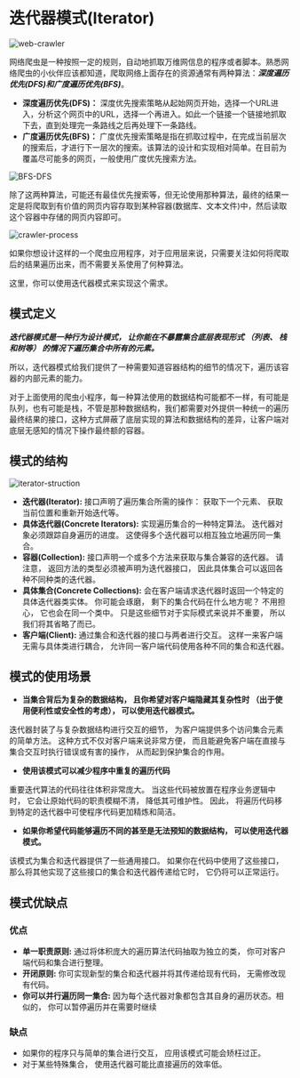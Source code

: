 # 迭代器模式(Iterator)

![web-crawler](https://tva1.sinaimg.cn/large/008i3skNgy1gwn5fpj251j30xc0godin.jpg)

网络爬虫是一种按照一定的规则，自动地抓取万维网信息的程序或者脚本。熟悉网络爬虫的小伙伴应该都知道，爬取网络上面存在的资源通常有两种算法：***深度遍历优先(DFS)***和***广度遍历优先(BFS)***。

* **深度遍历优先(DFS)：** 深度优先搜索策略从起始网页开始，选择一个URL进入，分析这个网页中的URL，选择一个再进入。如此一个链接一个链接地抓取下去，直到处理完一条路线之后再处理下一条路线。
* **广度遍历优先(BFS)：** 广度优先搜索策略是指在抓取过程中，在完成当前层次的搜索后，才进行下一层次的搜索。该算法的设计和实现相对简单。在目前为覆盖尽可能多的网页，一般使用广度优先搜索方法。

![BFS-DFS](https://tva1.sinaimg.cn/large/008i3skNgy1gwn5q72xp4j31l90o9gow.jpg)

除了这两种算法，可能还有最佳优先搜索等，但无论使用那种算法，最终的结果一定是将爬取到有价值的网页内容存取到某种容器(数据库、文本文件)中，然后读取这个容器中存储的网页内容即可。

![crawler-process](https://tva1.sinaimg.cn/large/008i3skNgy1gwn5s1xw4uj30me07l74y.jpg)

如果你想设计这样的一个爬虫应用程序，对于应用层来说，只需要关注如何将爬取后的结果遍历出来，而不需要关系使用了何种算法。

这里，你可以使用迭代器模式来实现这个需求。

## 模式定义

***迭代器模式是一种行为设计模式， 让你能在不暴露集合底层表现形式 （列表、 栈和树等） 的情况下遍历集合中所有的元素。***

所以，迭代器模式给我们提供了一种需要知道容器结构的细节的情况下，遍历该容器的内部元素的能力。

对于上面使用的爬虫小程序，每一种算法使用的数据结构可能都不一样，有可能是队列，也有可能是栈，不管是那种数据结构，我们都需要对外提供一种统一的遍历最终结果的接口，这种方式屏蔽了底层实现的算法和数据结构的差异，让客户端对底层无感知的情况下操作最终额的容器。

## 模式的结构

![iterator-struction](https://tva1.sinaimg.cn/large/008i3skNgy1gwn62bemgij30qo0nwdhm.jpg)

* **迭代器(Iterator):** 接口声明了遍历集合所需的操作： 获取下一个元素、 获取当前位置和重新开始迭代等。
* **具体迭代器(Concrete Iterators):** 实现遍历集合的一种特定算法。 迭代器对象必须跟踪自身遍历的进度。 这使得多个迭代器可以相互独立地遍历同一集合。
* **容器(Collection):** 接口声明一个或多个方法来获取与集合兼容的迭代器。 请注意， 返回方法的类型必须被声明为迭代器接口， 因此具体集合可以返回各种不同种类的迭代器。
* **具体集合(Concrete Collections):** 会在客户端请求迭代器时返回一个特定的具体迭代器类实体。 你可能会琢磨， 剩下的集合代码在什么地方呢？ 不用担心， 它也会在同一个类中。 只是这些细节对于实际模式来说并不重要， 所以我们将其省略了而已。
* **客户端(Client):** 通过集合和迭代器的接口与两者进行交互。 这样一来客户端无需与具体类进行耦合， 允许同一客户端代码使用各种不同的集合和迭代器。

## 模式的使用场景

* **当集合背后为复杂的数据结构， 且你希望对客户端隐藏其复杂性时 （出于使用便利性或安全性的考虑）， 可以使用迭代器模式。**

迭代器封装了与复杂数据结构进行交互的细节， 为客户端提供多个访问集合元素的简单方法。 这种方式不仅对客户端来说非常方便， 而且能避免客户端在直接与集合交互时执行错误或有害的操作， 从而起到保护集合的作用。
  
* **使用该模式可以减少程序中重复的遍历代码**
  
重要迭代算法的代码往往体积非常庞大。 当这些代码被放置在程序业务逻辑中时， 它会让原始代码的职责模糊不清， 降低其可维护性。 因此， 将遍历代码移到特定的迭代器中可使程序代码更加精炼和简洁。

* **如果你希望代码能够遍历不同的甚至是无法预知的数据结构， 可以使用迭代器模式。**

该模式为集合和迭代器提供了一些通用接口。 如果你在代码中使用了这些接口， 那么将其他实现了这些接口的集合和迭代器传递给它时， 它仍将可以正常运行。

## 模式优缺点

### 优点

* **单一职责原则:** 通过将体积庞大的遍历算法代码抽取为独立的类， 你可对客户端代码和集合进行整理。
* **开闭原则:** 你可实现新型的集合和迭代器并将其传递给现有代码， 无需修改现有代码。
* **你可以并行遍历同一集合:** 因为每个迭代器对象都包含其自身的遍历状态。相似的， 你可以暂停遍历并在需要时继续

### 缺点

* 如果你的程序只与简单的集合进行交互， 应用该模式可能会矫枉过正。
* 对于某些特殊集合， 使用迭代器可能比直接遍历的效率低。



